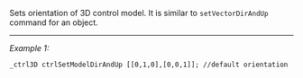 Sets orientation of 3D control model. It is similar to `setVectorDirAndUp` command for an object.


---
*Example 1:*
```sqf
_ctrl3D ctrlSetModelDirAndUp [[0,1,0],[0,0,1]]; //default orientation
```